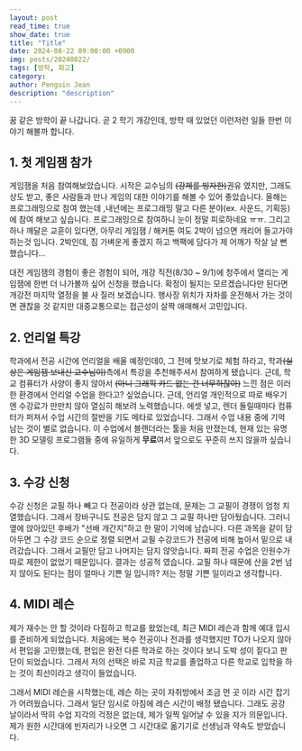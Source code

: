 ```yaml
---
layout: post
read_time: true
show_date: true
title: "Title"
date: 2024-08-22 09:00:00 +0900
img: posts/20240822/
tags: [방학, 회고]
category:
author: Penguin Jean
description: "description"
---
```


꿈 같은 방학이 끝 나갑니다. 곧 2 학기 개강인데,  방학 때 있었던 이런저런 일들 한번 이야기 해볼까 합니다.

## 1. 첫 게임잼 참가

게임잼을 처음 참여해보았습니다. 시작은 교수님의 ~~(강제를 빙자한)~~권유 였지만, 그래도 상도 받고, 좋은 사람들과 만나 게임의 대한 이야기를 해볼 수 있어 좋았습니다. 올해는 프로그래밍으로 참여 했는데 ,내년에는 프로그래밍 말고 다른 분야(ex. 사운드, 기획등)에 참여 해보고 싶습니다. 프로그래밍으로 참여하니 눈이 정말 피로하네요 ㅠㅠ. 그리고 하나 깨달은 교훈이 있다면, 아무리 게임잼 / 해커톤 여도 2박이 넘으면 캐리어 들고가야 하는것 입니다. 2박인데, 짐 가벼운게 좋겠지 하고 백팩에 담다가 제 어깨가 작살 날 뻔 했습니다... 

대전 게임잼의 경험이 좋은 경험이 되어, 개강 직전(8/30 ~ 9/1)에  청주에서 열리는 게임잼에 한번 더 나가볼까 싶어 신청을 했습니다. 확정이 될지는 모르겠습니다만 된다면 개강전 마지막 열정을 불 사 질러 보겠습니다.  행사장 위치가 자차를 운전해서 가는 것이면 괜찮을 것 같지만 대중교통으로는 접근성이 살짝 애매해서 고민입니다.

## 2. 언리얼 특강

 학과에서 전공 시간에 언리얼을 배울 예정인데0, 그 전에 맛보기로 체험 하라고, 학과~~(실상은 게임잼 보내신 교수님이)~~측에서 특강을 추천해주셔서 참여하게 됐습니다. 근데, 학교 컴퓨터가 사양이 좋지 않아서 ~~(아니 그래픽 카드 없는 건 너무하잖아)~~ 느낀 점은 이러한 환경에서 언리얼 수업을 한다고? 싶었습니다. 근데, 언리얼 개인적으로 따로 배우기엔 수강료가 만만치 않아 열심히 해보려 노력했습니다. 에셋 넣고, 렌더 돌릴때마다 컴퓨터가 퍼져서 수업 시간의 절반을 기도 메타로 있었습니다. 그래서 수업 내용 중에 기억 남는 것이 별로 없습니다. 이 수업에서 블랜더라는 툴을 처음 만졌는데, 현재 있는 유명한 3D 모델링 프로그램들 중에 유일하게 **무료**여서 앞으로도 꾸준히 쓰지 않을까 싶습니다. 

## 3. 수강 신청

수강 신청은 교필 하나 빼고 다 전공이라 상관 없는데, 문제는  그 교필이 경쟁이 엄청 치열했습니다. 그래서 장바구니도 전공은 담지 않고 그 교필 하나만 담아뒀습니다. 그러니 옆에 앉아있던 후배가 "선배 개간지"하고 한 말이 기억에 남습니다. 다른 과목을 같이 담아두면 그 수강 코드 순으로 정렬 되면서 교필 수강코드가 전공에 비해 높아서 밑으로 내려갔습니다. 그래서 교필만 담고 나머지는 담지 않앗습니다. 짜피 전공 수업은 인원수가 따로 제한이 없었기 때문입니다. 결과는 성공적  였습니다. 교필 하나 때문에 산을 2번 넘지 않아도 된다는 점이 얼마나 기쁜 일 입니까? 저는 정말 기쁜 일이라고 생각합니다.

##  4. MIDI 레슨

제가 재수는 안 할  것이라 다짐하고 학교를 왔었는데, 최근 MIDI 레슨과 함께 예대 입시를 준비하게 되었습니다. 처음에는 복수 전공이나 전과를 생각했지만 TO가 나오지 않아서 편입을 고민했는데, 편입은 완전 다른 학과로 하는 것이다 보니 도박 성이 짙다고 판단이 되었습니다. 그래서 저의 선택은 바로 지금 학교를 졸업하고 다른 학교로 입학을 하는 것이 최선이라고 생각이 들었습니다. 

그래서  MIDI 레슨을 시작했는데, 레슨 하는 곳이 자취방에서 조금 먼 곳 이라 시간 잡기가 어려웠습니다. 그래서 일단 임시로 아침에 레슨 시간이 배정 됐습니다. 그래도 공강 날이라서 딱히 수업 지각의 걱정은 없는데, 제가 일찍 일어날 수 있을 지가 의문입니다. 제가 원한 시간대에 빈자리가 나오면 그 시간대로 옮기기로 선생님과 약속도 받았습니다. 

